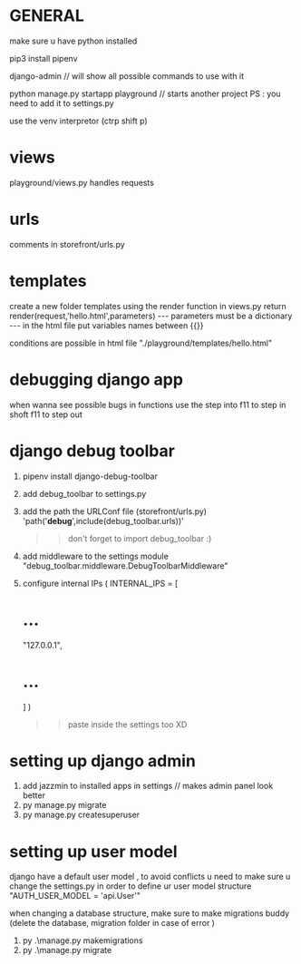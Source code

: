 # GENERAL

make sure u have python installed

pip3 install pipenv

django-admin // will show all possible commands to use with it

python manage.py startapp playground // starts another project
PS : you need to add it to settings.py

use the venv interpretor (ctrp shift p)

# views

playground/views.py
handles requests

# urls

comments in storefront/urls.py

# templates

create a new folder templates
using the render function in views.py
return render(request,'hello.html',parameters)
--- parameters must be a dictionary
--- in the html file put variables names between {{}}

conditions are possible in html file "./playground/templates/hello.html"

# debugging django app

when wanna see possible bugs in functions use the step into
f11 to step in
shoft f11 to step out

# django debug toolbar

1. pipenv install django-debug-toolbar
2. add debug_toolbar to settings.py
3. add the path the URLConf file (storefront/urls.py)
   'path('**debug**',include(debug_toolbar.urls))'
   > > don't forget to import debug_toolbar :)
4. add middleware to the settings module
   "debug_toolbar.middleware.DebugToolbarMiddleware"

5. configure internal IPs
   (
   INTERNAL_IPS = [
   # ...
   "127.0.0.1",
   # ...
   ]
   )
   > > paste inside the settings too XD

# setting up django admin

1. add jazzmin to installed apps in settings
   // makes admin panel look better
2. py manage.py migrate
3. py manage.py createsuperuser

# setting up user model

django have a default user model , to avoid conflicts u need to make sure u change the settings.py in order to define ur user model structure
"AUTH_USER_MODEL = 'api.User'"

when changing a database structure, make sure to make migrations buddy (delete the database, migration folder in case of error )
1. py .\manage.py makemigrations
2. py .\manage.py migrate

